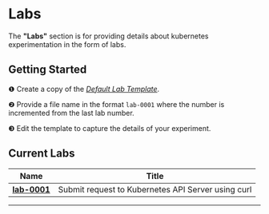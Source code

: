 # Labs

The **"Labs"** section is for providing details about kubernetes experimentation in the form of labs.

## Getting Started

❶ Create a copy of the _[Default Lab Template](./templates/default-lab-template.md)_.  

❷ Provide a file name in the format `lab-0001` where the number is incremented from the last lab number.  

❸ Edit the template to capture the details of your experiment.  

## Current Labs


| Name | Title |
| ---- | ----------- |
| **[lab-0001](./lab-0001.md)** | Submit request to Kubernetes API Server using curl |

---
